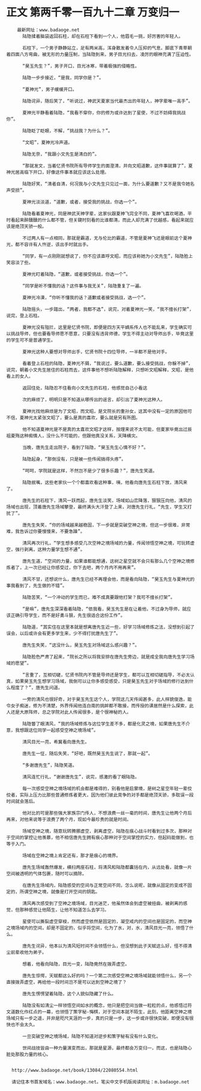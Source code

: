 # 正文 第两千零一百九十二章 万变归一
        最新网址：www.badaoge.net
          陆隐揉着脑袋返回石柱，却在石柱下看到一个人，他眉毛一挑，好厉害的年轻人。
      
          石柱下，一个男子静静站立，足有两米高，浑身散发着令人压抑的气息，脚底下青草朝着四面八方弯曲，被无形的力量压制，当陆隐到来，男子目光扫去，凌厉的眼神充满了压迫性。
      
          “昊玉先生？”，男子开口，目光冰寒，带着极强的侵略性。
      
          陆隐一步步接近，“是我，同学你是？”。
      
          “夏神光”，男子缓缓开口。
      
          陆隐诧异，随后笑了，“听说过，神武天夏家当代最杰出的年轻人，神字辈唯一高手”。
      
          夏神光平静看着陆隐，“我看不穿你，你的修为或许达到了星使，不过不妨碍我挑战你”。
      
          陆隐眨了眨眼，不解，“挑战我？为什么？”。
      
          “文昭”，夏神光冷声道。
      
          陆隐无奈，“我跟小文先生是清白的”。
      
          “那就发文，当着忆贤书院所有导师学生的面澄清，并向文昭道歉，这件事就算了”，夏神光居高临下开口，好像这件事本就应该这么处理。
      
          陆隐好笑，“清者自清，何况我与小文先生只见过一面，为什么要道歉？又不是我令她名声受损”。
      
          夏神光淡淡道，“道歉，或者，接受我的挑战，你选一个”。
      
          陆隐看着夏神光，同是神武天神字辈，这家伙跟夏神飞完全不同，夏神飞喜欢喝酒，平时看起来醉醺醺的什么都不管，但关键时刻看的比谁都清，而此人却充满了优越感，看起来就应该是绝顶天骄一般。
      
          不过两人有一点相同，那就是霸道，无与伦比的霸道，不管是夏神飞还是眼前这个夏神光，都不容许有人忤逆，该出手时就出手。
      
          “同学，有一点刚刚就想说了，你不应该直呼文昭，而应该称她为小文先生”，陆隐脸上笑容淡了些。
      
          夏神光盯着陆隐，“道歉，或者接受挑战，你选一个”。
      
          “同学是听不懂我的话？这件事与我无关”，陆隐重复了一遍。
      
          夏神光冷漠，“你听不懂我的话？道歉或者接受挑战，选一个”。
      
          陆隐摇头，一步踏出，“两者，我都不选”，说完，对着夏神光一笑，“我不擅长打架”，说完，登上石柱。
      
          夏神光没有阻拦，这里是忆贤书院，即便是四方天平嫡系传人也不能乱来，学生确实可以挑战导师，但也要看导师愿不愿意，只要没有违背师德，学生不得主动对导师出手，毕竟这里的学生可不是普通学生。
      
          夏神光这种人要想对导师出手，忆贤书院十四位导师，一半都不是他对手。
      
          看着登上石柱的陆隐，夏神光不屑，“我说过，要么道歉，要么接受挑战，你躲不掉”，说完，朝着小文先生居住的石柱而去，这件事他不想听陆隐解释，只想听文昭解释，文昭，是他看上的女人。
      
          返回住处，陆隐忍不住看向小文先生的石柱，他感觉自己小看这
      
          次的麻烦了，明明只是不知道从哪传出的谣言，却引出了夏神光这种人。
      
          夏神光找他麻烦是为了文昭，而文昭，是文院长的重孙女，这其中没有一定的原因他可不信，夏神光太紧张文昭了，要么是真的喜欢，要么就是另有所图。
      
          他不知道夏神光是不是真的太喜欢文昭才这样，按理来说不太可能，但夏家毕竟出过辰祖夏殇这种痴情人，没什么不可能的，但跟他真没关系，天降横灾。
      
          当晚，唐先生走出院子，看到了陆隐，“昊玉先生心情不好？”。
      
          陆隐起身，“那倒没有，只是被一些传闻搞得头疼”。
      
          “呵呵，学院就是这样，不然岂不是少了很多乐趣？”，唐先生笑道。
      
          陆隐抿嘴，这些老家伙一个个都喜欢看这种事，咦，他看向唐先生石柱下放，清风来了。
      
          唐先生的石柱下，清风一跃而起，唐先生淡笑，场域如山峦降落，狠狠压向他，清风的场域也出现，顶着唐先生场域攀登，最终满头大汗登了上来，对唐先生行礼，“先生，学生又打扰了”。
      
          唐先生失笑，“你的场域越来越稳固，下一步就是突破空神之境，但这一步很难，非常难，我告诉过你要慢慢来，不要急躁”。
      
          清风再次行礼，“学生想多感受几次空神之境场域的力量，传闻领悟空神之境，可玩转虚空，强行剥离，这种力量学生想不通”。
      
          唐先生道，“空间的力量，如果谁都能想通，这树之星空就不会只有那么几个空神之境修炼者了，上一次已经让你感受过，你下去吧，两个月内不用再来”。
      
          清风不甘，还想说什么，唐先生已经不再理会他，而是看向陆隐，“昊玉先生与夏神光的事我看到了，先生做的不错”。
      
          陆隐苦笑，“一个冲动的学生而已，难不成真要跟他打架？我可不擅长打架”。
      
          “是嘛”，唐先生深深看着陆隐，“依我看，昊玉先生是在让着他，不过身为导师，就应该正确引导学生，而不是好勇斗狠，先生很适合这份工作”。
      
          陆隐道，“其实住在这里本就是想离唐先生近一些，好学习场域修炼之法，没想到引起了误会，以后或许会有更多学生来，少不得打扰唐先生了”。
      
          唐先生失笑，“这没什么，昊玉先生对场域这么感兴趣？”。
      
          陆隐脸色严肃了起来，“院长之所以将我安排在唐先生旁边，就是成全我向唐先生学习场域的愿望”。
      
          “言重了，互相切磋，忆贤书院内不管是导师还是学生，都可以互相切磋指导，不必太认真，如果昊玉先生想学习场域，我倒可以让你多感受感受，只是昊玉先生对于场域的修行达到什么程度了？”，唐先生问道。
      
          一旁的清风也很好奇，对于昊玉先生这个人，学院这几天传闻甚多，此人样貌俊逸，能令女子痴迷，修为不清楚，外界传闻他连白南的挑衅都不敢接，而传授的课居然是什么探索，此人还是大原阵师，总之学院对此人传闻很多，是个很神秘的人。
      
          陆隐瞥了眼清风，“我的场域修炼与这位学生差不多，都是化灵之境，如果唐先生不介意，我想跟这位同学一起感受空神之境场域”。
      
          清风目光一亮，希冀看向唐先生。
      
          唐先生一怔，随后失笑，“好吧，既然昊玉先生说了，那就一起”。
      
          “多谢唐先生”，陆隐笑道。
      
          清风连忙行礼，“谢谢唐先生”，说完，感激的看了眼陆隐。
      
          每一次感受空神之境场域的机会都是难得的，别看他是启蒙境，是树之星空年轻一辈佼佼者，实际上压力比那些普通修炼者更大，因为他们彼此竞争的对手都是绝顶天骄，多耽误一段时间就会落后。
      
          他对比的可是那些强大家族宗门传人，不想浪费一丝一毫的时间，唐先生让他两个月后再来，对他来说等于浪费了两个月，现如今最珍贵的就是时间。
      
          场域空神之境，随意玩转腾挪虚空，剥离虚空，陆隐在痕心战斗时看到过多次，那种对于空间的掌控让他羡慕，他不相信唐先生拥有痕心那种对于空间掌控的实力，但起码能做到，也等于入门。
      
          场域在空神之境上肯定还有，那才是痕心的境界。
      
          唐先生场域轰然爆发，横扫两座石柱，将清风和陆隐都囊括在内，从远处看，就像一片空间被透明的气体包裹，随时可以摘除。
      
          在唐先生场域内，陆隐感受的空间与正常空间不同，怎么说呢，就像从固定的变成不固定的，所谓空神之境，就像是打开空间的钥匙。
      
          清风再次感受到了空神之境场域，目光迷茫，他虽然体会到虚空被扭曲，被剥离的感觉，但那种感觉让他陌生，让他不知道怎么去学习。
      
          星使可以撕裂虚空穿梭，然而虚空依然是固定的，凝空戒内的空间也是固定的，而空神之境场域内的空间，却是不固定的，似乎将空间，化为了水，对，水，清风目光一亮，领悟了什么。
      
          唐先生诧异，他本以为清风短时间不会领悟什么，但没想到此子天赋这么好，怪不得清尘前辈收他为弟子。
      
          想着，他看向陆隐，目光一变，陆隐竟然在拨弄虚空。
      
          唐先生惊愕，天赋都这么好的吗？一个第二次感受空神之境场域就能领悟什么，另一个直接拨弄虚空，再给他一段时间岂不是可以达到空神之境了？
      
          唐先生愣愣望着陆隐，这个人貌似隐藏了什么。
      
          陆隐没有如清尘一样领悟空间如水的概念，他只是把空间当做一粒粒的点，他感悟过符文道数化作红点的一幕，也领悟了策字秘-悔棋，对于空间本就不陌生，此刻，他距离空神之境场域只有一步之遥，并非是咫尺天涯的一步，真的只是一步，这一步或许很快突破，即便没有很快也不会太久。
      
          一旦突破空神之境场域，陆隐不知道对逆步和策字秘有没有什么变化。
      
          世间战技皆由一种力量演变而出，那就是星源，最终都会万变归一，而这，也是陆隐心脏处那股力量的核心。
      
      
      http://www.badaoge.net/book/13084/22080554.html
      
      请记住本书首发域名：www.badaoge.net。笔尖中文手机版阅读网址：m.badaoge.net